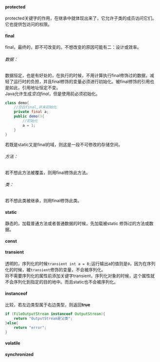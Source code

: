 #### **protected**

protected关键字的作用，在继承中就体现出来了，它允许子类的成员访问它们。它也提供包访问的权限。

#### **final**

final，最终的，即不可改变的。不想改变的原因可能有二：设计或效率。

###### 数据：

数据恒定，也是有好处的，在执行的时候，不用计算执行final修饰过的数据，减轻了运行时的负担，并且final修饰的变量必须进行初始化。被final修饰的引用也是如此，引用地址恒定不变。  
Java允许生成*空白final*，但是使用前必须初始化。  

```java
class demo{
	//空白final,并未初始化
	private final a;
    public demo(){
        //初始化
        a = 1;
    }
}
```

若既是static又是final的域，则这是一段不可修改的存储空间。

###### 方法：

若不想此方法被覆盖，则用final修饰此方法。

###### 类：

若不想此类被继承，则用final修饰此类。

#### **static**

静态的，加载普通方法或者普通数据的时候，先加载被static 修饰过的方法或数据。

#### **const**

#### **transient**

透明的，序列化的时候`transient int a = 8;`运行输出a的值则是`0`，因为在序列化的时候，被`transient`修饰的变量，不会被序列化。  
将不需要序列化的属性前添加关键字transient，序列化对象的时候，这个属性就不会序列化到指定的目的地中。而且static也不会被序列化。

#### **instanceof**

比较，若左边类型属于右边类型，则返回**true**

```java
if (FileOutputStream instanceof OutputStream){
    return "OutputStream是父类";
}else{
	return "error";
}
```

#### **volatile**

#### **synchronized**

